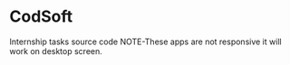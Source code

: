 # CodSoft
Internship tasks source code
NOTE-These apps are not responsive it will work on desktop screen.

